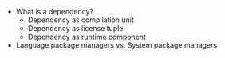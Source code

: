 - What is a dependency?
  - Dependency as compilation unit
  - Dependency as license tuple
  - Dependency as runtime component
- Language package managers vs. System package managers
